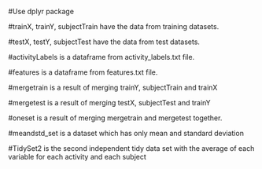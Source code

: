 #Use dplyr package

#trainX, trainY, subjectTrain have the data from training datasets.

#testX, testY, subjectTest have the data from test datasets.

#activityLabels is a dataframe from activity_labels.txt file.

#features is a dataframe from features.txt file.

#mergetrain is a result of merging trainY, subjectTrain and trainX

#mergetest is a result of merging testX, subjectTest and trainY

#oneset is a result of merging mergetrain and  mergetest together.

#meandstd_set is a dataset which has only mean and standard deviation

#TidySet2 is the second independent tidy data set with the average of each variable for each activity and each subject
